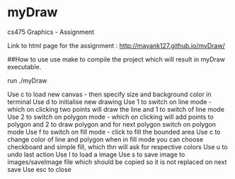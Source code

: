 myDraw
======

cs475 Graphics - Assignment

Link to html page for the assignment : http://mayank127.github.io/myDraw/

##How to use
use make to compile the project which will result in myDraw executable.

run ./myDraw

Use c to load new canvas - then specify size and background color in terminal
Use d to initialise new drawing
Use 1 to switch on line mode - which on clicking two points will draw the line and 1 to switch of line mode
Use 2 to switch on polygon mode - which on  clicking will add points to polygon and 2 to draw polygon and for next polygon switch on polygon mode
Use f to switch on fill mode - click to fill the bounded area
Use c to change color of line and polygon
	when in fill mode you can choose checkboard and simple fill, which thn will ask for respective colors
Use u to undo last action
Use l to load a image
Use s to save image to images/saveImage file which should be copied so it is not replaced on next save
Use esc to close
